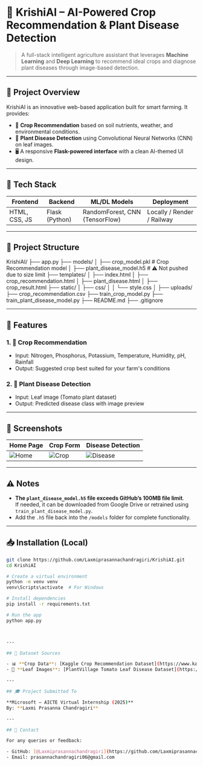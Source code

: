 
# 🌾 KrishiAI – AI-Powered Crop Recommendation & Plant Disease Detection

> A full-stack intelligent agriculture assistant that leverages **Machine Learning** and **Deep Learning** to recommend ideal crops and diagnose plant diseases through image-based detection.

---

## 📌 Project Overview

KrishiAI is an innovative web-based application built for smart farming. It provides:

- 🌱 **Crop Recommendation** based on soil nutrients, weather, and environmental conditions.
- 🦠 **Plant Disease Detection** using Convolutional Neural Networks (CNN) on leaf images.
- 🖥️ A responsive **Flask-powered interface** with a clean AI-themed UI design.

---

## 🚀 Tech Stack

| Frontend | Backend | ML/DL Models | Deployment |
|----------|---------|--------------|------------|
| HTML, CSS, JS | Flask (Python) | RandomForest, CNN (TensorFlow) | Locally / Render / Railway |

---

## 📂 Project Structure

KrishiAI/
├── app.py
├── models/
│ ├── crop_model.pkl # Crop Recommendation model
│ ├── plant_disease_model.h5 # ⚠️ Not pushed due to size limit
├── templates/
│ ├── index.html
│ ├── crop_recommendation.html
│ ├── plant_disease.html
│ ├── crop_result.html
├── static/
│ ├── css/
│ │ └── style.css
│ ├── uploads/
├── crop_recommendation.csv
├── train_crop_model.py
├── train_plant_disease_model.py
├── README.md
├── .gitignore




---

## 🤖 Features

### 1. 🌾 Crop Recommendation
- Input: Nitrogen, Phosphorus, Potassium, Temperature, Humidity, pH, Rainfall
- Output: Suggested crop best suited for your farm's conditions

### 2. 🦠 Plant Disease Detection
- Input: Leaf image (Tomato plant dataset)
- Output: Predicted disease class with image preview

---

## 📸 Screenshots

| Home Page | Crop Form | Disease Detection |
|-----------|-----------|-------------------|
| ![Home](homepage.png) | ![Crop](crop_recommendation.png) | ![Disease](plant_disease_detection.png) |

---

## ⚠️ Notes

- **The `plant_disease_model.h5` file exceeds GitHub’s 100MB file limit**.  
  If needed, it can be downloaded from Google Drive or retrained using `train_plant_disease_model.py`.
- Add the `.h5` file back into the `/models` folder for complete functionality.

---

## 📥 Installation (Local)

```bash
git clone https://github.com/Laxmiprasannachandragiri/KrishiAI.git
cd KrishiAI

# Create a virtual environment
python -m venv venv
venv\Scripts\activate  # For Windows

# Install dependencies
pip install -r requirements.txt

# Run the app
python app.py



---

## 🧪 Dataset Sources

- 📊 **Crop Data**: [Kaggle Crop Recommendation Dataset](https://www.kaggle.com/datasets/atharvaingle/crop-recommendation-dataset)
- 🌿 **Leaf Images**: [PlantVillage Tomato Leaf Disease Dataset](https://www.kaggle.com/datasets/emmarex/plantdisease)

---

## 🎓 Project Submitted To

**Microsoft – AICTE Virtual Internship (2025)**  
By: **Laxmi Prasanna Chandragiri**

---

## 📧 Contact

For any queries or feedback:

- GitHub: [@Laxmiprasannachandragiri](https://github.com/Laxmiprasannachandragiri)
- Email: prasannachandragiri06@gmail.com

